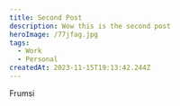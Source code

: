 ```yaml
---
title: Second Post
description: Wow this is the second post
heroImage: /77jfag.jpg
tags:
  - Work
  - Personal
createdAt: 2023-11-15T19:13:42.244Z
---
```


Frumsi
